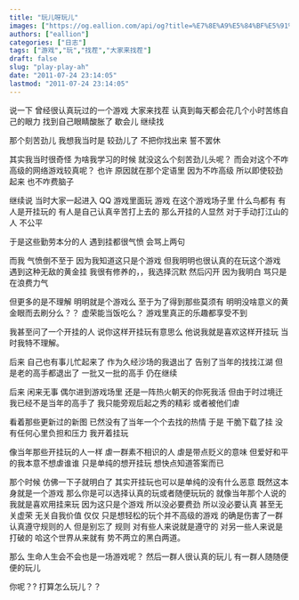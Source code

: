 ```yaml
---
title: "玩儿呀玩儿"
images: ["https://og.eallion.com/api/og?title=%E7%8E%A9%E5%84%BF%E5%91%80%E7%8E%A9%E5%84%BF"]
authors: ["eallion"]
categories: ["日志"]
tags: ["游戏","玩","找茬","大家来找茬"]
draft: false
slug: "play-play-ah"
date: "2011-07-24 23:14:05"
lastmod: "2011-07-24 23:14:05"
---
```


说一下
曾经很认真玩过的一个游戏
大家来找茬
认真到每天都会花几个小时苦练自己的眼力
找到自己眼睛酸胀了
歇会儿
继续找

那个刻苦劲儿
我想我当时是
较劲儿了
不把你找出来
誓不罢休

其实我当时很奇怪
为啥我学习的时候
就没这么个刻苦劲儿头呢？
而会对这个不咋高级的网络游戏较真呢？
也许
原因就在那个定语里
因为不咋高级
所以即使较劲起来
也不咋费脑子

继续说
当时大家一起进入 QQ 游戏里面玩
游戏
在这个游戏场子里
什么鸟都有
有人是开挂玩的
有人是自己认真辛苦打上去的
那么开挂的人显然
对于手动打江山的人
不公平

于是这些勤劳本分的人
遇到挂都很气愤
会骂上两句

而我
气愤倒不至于
因为我知道这只是个游戏
但我明明也很认真的在玩这个游戏
遇到这种无敌的黄金挂
我很有修养的，，我选择沉默
然后闪开
因为我明白
骂只是在浪费力气

但更多的是不理解
明明就是个游戏么
至于为了得到那些莫须有
明明没啥意义的黄金眼而去刷分么？？
虚荣能当饭吃么？
游戏里真正的乐趣都享受不到

我甚至问了一个开挂的人
说你这样开挂玩有意思么
他说我就是喜欢这样开挂玩
当时我特不理解。

后来
自己也有事儿忙起来了
作为久经沙场的我退出了
告别了当年的找找江湖
但是老的高手都退出了
一批又一批的高手
仍在继续

后来
闲来无事
偶尔进到游戏场里
还是一阵热火朝天的你死我活
但由于时过境迁
我已经不是当年的高手了
我只能旁观后起之秀的精彩
或者被他们虐

看着那些更新过的新图
已然没有了当年一个个去找的热情
于是
干脆下载了挂
没有任何心里负担和压力
我开着挂玩

像当年那些开挂玩的人一样
虐一群素不相识的人
虐是带点贬义的意味
但爱好和平的我本意不想虐谁谁
只是单纯的想开挂玩
想快点知道答案而已

那个时候
仿佛一下子就明白了
其实开挂玩也可以是单纯的没有什么恶意
既然这本身就是一个游戏
那么你是可以选择认真的玩或者随便玩玩的
就像当年那个人说的
我就是喜欢用挂来玩
因为这只是个游戏
所以没必要费劲
所以没必要认真
甚至无关虚荣
无关自我价值
仅仅
只是想轻松的玩个并不高级的游戏
的确是伤害了一群认真遵守规则的人
但是别忘了
规则
对有些人来说就是遵守的
对另一些人来说是打破的
哈这个世界从来就有
势不两立的黑白两道。

那么
生命人生会不会也是一场游戏呢？
然后一群人很认真的玩儿
有一群人随随便便的玩儿

你呢？?
打算怎么玩儿？？
